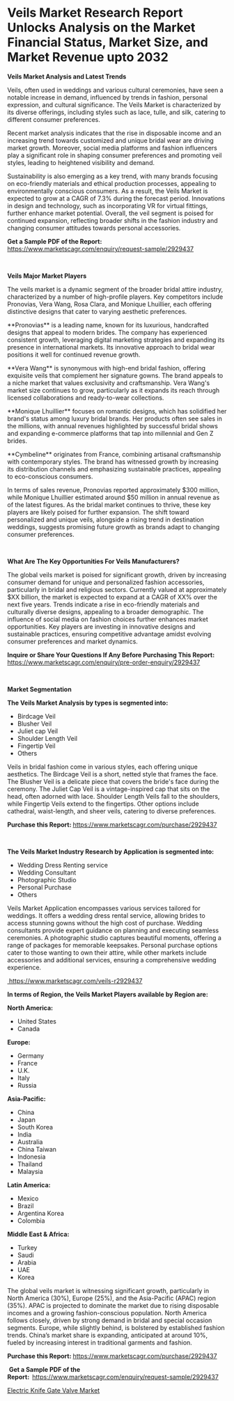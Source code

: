 <p><h1>Veils Market Research Report Unlocks Analysis on the Market Financial Status, Market Size, and Market Revenue upto 2032</h1></p><p><strong>Veils Market Analysis and Latest Trends</strong></p>
<p><p>Veils, often used in weddings and various cultural ceremonies, have seen a notable increase in demand, influenced by trends in fashion, personal expression, and cultural significance. The Veils Market is characterized by its diverse offerings, including styles such as lace, tulle, and silk, catering to different consumer preferences. </p><p>Recent market analysis indicates that the rise in disposable income and an increasing trend towards customized and unique bridal wear are driving market growth. Moreover, social media platforms and fashion influencers play a significant role in shaping consumer preferences and promoting veil styles, leading to heightened visibility and demand.</p><p>Sustainability is also emerging as a key trend, with many brands focusing on eco-friendly materials and ethical production processes, appealing to environmentally conscious consumers. As a result, the Veils Market is expected to grow at a CAGR of 7.3% during the forecast period. Innovations in design and technology, such as incorporating VR for virtual fittings, further enhance market potential. Overall, the veil segment is poised for continued expansion, reflecting broader shifts in the fashion industry and changing consumer attitudes towards personal accessories.</p></p>
<p><strong>Get a Sample PDF of the Report:&nbsp;</strong> <a href="https://www.marketscagr.com/enquiry/request-sample/2929437?utm_campaign=2383&utm_medium=2&utm_source=Github&utm_content=ia&utm_term=12032025&utm_id=veils">https://www.marketscagr.com/enquiry/request-sample/2929437</a></p>
<p>&nbsp;</p>
<p><strong>Veils Major Market Players</strong></p>
<p><p>The veils market is a dynamic segment of the broader bridal attire industry, characterized by a number of high-profile players. Key competitors include Pronovias, Vera Wang, Rosa Clara, and Monique Lhuillier, each offering distinctive designs that cater to varying aesthetic preferences.</p><p>**Pronovias** is a leading name, known for its luxurious, handcrafted designs that appeal to modern brides. The company has experienced consistent growth, leveraging digital marketing strategies and expanding its presence in international markets. Its innovative approach to bridal wear positions it well for continued revenue growth.</p><p>**Vera Wang** is synonymous with high-end bridal fashion, offering exquisite veils that complement her signature gowns. The brand appeals to a niche market that values exclusivity and craftsmanship. Vera Wang's market size continues to grow, particularly as it expands its reach through licensed collaborations and ready-to-wear collections.</p><p>**Monique Lhuillier** focuses on romantic designs, which has solidified her brand's status among luxury bridal brands. Her products often see sales in the millions, with annual revenues highlighted by successful bridal shows and expanding e-commerce platforms that tap into millennial and Gen Z brides.</p><p>**Cymbeline** originates from France, combining artisanal craftsmanship with contemporary styles. The brand has witnessed growth by increasing its distribution channels and emphasizing sustainable practices, appealing to eco-conscious consumers.</p><p>In terms of sales revenue, Pronovias reported approximately $300 million, while Monique Lhuillier estimated around $50 million in annual revenue as of the latest figures. As the bridal market continues to thrive, these key players are likely poised for further expansion. The shift toward personalized and unique veils, alongside a rising trend in destination weddings, suggests promising future growth as brands adapt to changing consumer preferences.</p></p>
<p>&nbsp;</p>
<p><strong>What Are The Key Opportunities For Veils Manufacturers?</strong></p>
<p><p>The global veils market is poised for significant growth, driven by increasing consumer demand for unique and personalized fashion accessories, particularly in bridal and religious sectors. Currently valued at approximately $XX billion, the market is expected to expand at a CAGR of XX% over the next five years. Trends indicate a rise in eco-friendly materials and culturally diverse designs, appealing to a broader demographic. The influence of social media on fashion choices further enhances market opportunities. Key players are investing in innovative designs and sustainable practices, ensuring competitive advantage amidst evolving consumer preferences and market dynamics.</p></p>
<p><strong>Inquire or Share Your Questions If Any Before Purchasing This Report:</strong> <a href="https://www.marketscagr.com/enquiry/pre-order-enquiry/2929437?utm_campaign=2383&utm_medium=2&utm_source=Github&utm_content=ia&utm_term=12032025&utm_id=veils">https://www.marketscagr.com/enquiry/pre-order-enquiry/2929437</a></p>
<p>&nbsp;</p>
<p><strong>Market Segmentation</strong></p>
<p><strong>The Veils Market Analysis by types is segmented into:</strong></p>
<p><ul><li>Birdcage Veil</li><li>Blusher Veil</li><li>Juliet cap Veil</li><li>Shoulder Length Veil</li><li>Fingertip Veil</li><li>Others</li></ul></p>
<p><p>Veils in bridal fashion come in various styles, each offering unique aesthetics. The Birdcage Veil is a short, netted style that frames the face. The Blusher Veil is a delicate piece that covers the bride's face during the ceremony. The Juliet Cap Veil is a vintage-inspired cap that sits on the head, often adorned with lace. Shoulder Length Veils fall to the shoulders, while Fingertip Veils extend to the fingertips. Other options include cathedral, waist-length, and sheer veils, catering to diverse preferences.</p></p>
<p><strong>Purchase this Report:&nbsp;</strong><a href="https://www.marketscagr.com/purchase/2929437?utm_campaign=2383&utm_medium=2&utm_source=Github&utm_content=ia&utm_term=12032025&utm_id=veils">https://www.marketscagr.com/purchase/2929437</a></p>
<p>&nbsp;</p>
<p><strong>The Veils Market Industry Research by Application is segmented into:</strong></p>
<p><ul><li>Wedding Dress Renting service</li><li>Wedding Consultant</li><li>Photographic Studio</li><li>Personal Purchase</li><li>Others</li></ul></p>
<p><p>Veils Market Application encompasses various services tailored for weddings. It offers a wedding dress rental service, allowing brides to access stunning gowns without the high cost of purchase. Wedding consultants provide expert guidance on planning and executing seamless ceremonies. A photographic studio captures beautiful moments, offering a range of packages for memorable keepsakes. Personal purchase options cater to those wanting to own their attire, while other markets include accessories and additional services, ensuring a comprehensive wedding experience.</p></p>
<p><a href="https://www.marketscagr.com/veils-r2929437?utm_campaign=2383&utm_medium=2&utm_source=Github&utm_content=ia&utm_term=12032025&utm_id=veils">&nbsp;https://www.marketscagr.com/veils-r2929437</a></p>
<p><strong>In terms of Region, the Veils Market Players available by Region are:</strong></p>
<p>
    <p> <strong> North America: </strong>
        <ul>
            <li>United States</li>
            <li>Canada</li>
        </ul>
        </p> 
    <p> <strong> Europe: </strong>
        <ul>
            <li>Germany</li>
            <li>France</li>
            <li>U.K.</li>
            <li>Italy</li>
            <li>Russia</li>
        </ul>
        </p> 
    <p> <strong> Asia-Pacific: </strong>
        <ul>
            <li>China</li>
            <li>Japan</li>
            <li>South Korea</li>
            <li>India</li>
            <li>Australia</li>
            <li>China Taiwan</li>
            <li>Indonesia</li>
            <li>Thailand</li>
            <li>Malaysia</li>
        </ul>
        </p> 
    <p> <strong> Latin America: </strong>
        <ul>
            <li>Mexico</li>
            <li>Brazil</li>
            <li>Argentina Korea</li>
            <li>Colombia</li>
        </ul>
        </p> 
    <p> <strong> Middle East & Africa: </strong>
        <ul>
            <li>Turkey</li>
            <li>Saudi</li>
            <li>Arabia</li>
            <li>UAE</li>
            <li>Korea</li>
        </ul>
    </p>
    </p>
<p><p>The global veils market is witnessing significant growth, particularly in North America (30%), Europe (25%), and the Asia-Pacific (APAC) region (35%). APAC is projected to dominate the market due to rising disposable incomes and a growing fashion-conscious population. North America follows closely, driven by strong demand in bridal and special occasion segments. Europe, while slightly behind, is bolstered by established fashion trends. China’s market share is expanding, anticipated at around 10%, fueled by increasing interest in traditional garments and fashion.</p></p>
<p><strong>Purchase this Report: </strong><a href="https://www.marketscagr.com/purchase/2929437?utm_campaign=2383&utm_medium=2&utm_source=Github&utm_content=ia&utm_term=12032025&utm_id=veils">https://www.marketscagr.com/purchase/2929437</a></p>
<p>&nbsp;<strong>Get a Sample PDF of the Report:&nbsp;&nbsp;</strong><a href="https://www.marketscagr.com/enquiry/request-sample/2929437?utm_campaign=2383&utm_medium=2&utm_source=Github&utm_content=ia&utm_term=12032025&utm_id=veils">https://www.marketscagr.com/enquiry/request-sample/2929437</a></p>
<p><strong></strong></p>
<p><p><a href="https://github.com/rileymgdorcas/Market-Research-Report-List-1/blob/main/electric-knife-gate-valve-market.md?utm_campaign=2383&utm_medium=2&utm_source=Github&utm_content=ia&utm_term=12032025&utm_id=veils">Electric Knife Gate Valve Market</a></p></p>
